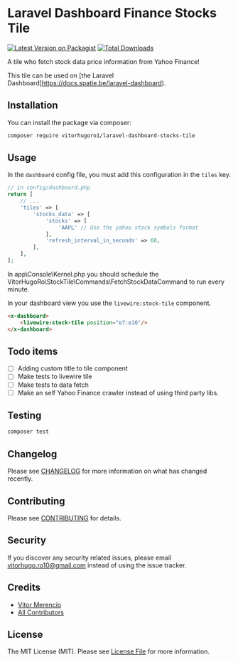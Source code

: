 # Laravel Dashboard Finance Stocks Tile

[![Latest Version on Packagist](https://img.shields.io/packagist/v/vitorhugoro1/laravel-dashboard-stocks-tile.svg?style=flat-square)](https://packagist.org/packages/vitorhugoro1/laravel-dashboard-stocks-tile)
[![Total Downloads](https://img.shields.io/packagist/dt/vitorhugoro1/laravel-dashboard-stocks-tile.svg?style=flat-square)](https://packagist.org/packages/vitorhugoro1/laravel-dashboard-stocks-tile)

A tile who fetch stock data price information from Yahoo Finance!

This tile can be used on [the Laravel Dashboard]https://docs.spatie.be/laravel-dashboard).

## Installation

You can install the package via composer:

```bash
composer require vitorhugoro1/laravel-dashboard-stocks-tile
```

## Usage

In the `dashboard` config file, you must add this configuration in the `tiles` key.

```php
// in config/dashboard.php
return [
    // ...
    'tiles' => [
        'stocks_data' => [
            'stocks' => [
                'AAPL' // Use the yahoo stock symbols format
            ],
            'refresh_interval_in_seconds' => 60,
        ],
    ],
];
```

In app\Console\Kernel.php you should schedule the VitorHugoRo\StockTile\Commands\FetchStockDataCommand to run every minute.

In your dashboard view you use the `livewire:stock-tile` component.

```html
<x-dashboard>
    <livewire:stock-tile position="e7:e16"/>
</x-dashboard>
```

## Todo items

- [ ] Adding custom title to tile component
- [ ] Make tests to livewire tile
- [ ] Make tests to data fetch
- [ ] Make an self Yahoo Finance crawler instead of using third party libs.

## Testing

``` bash
composer test
```

## Changelog

Please see [CHANGELOG](CHANGELOG.md) for more information on what has changed recently.

## Contributing

Please see [CONTRIBUTING](CONTRIBUTING.md) for details.

## Security

If you discover any security related issues, please email vitorhugo.ro10@gmail.com instead of using the issue tracker.

## Credits

- [Vitor Merencio](https://github.com/vitorhugoro1)
- [All Contributors](../../contributors)

## License

The MIT License (MIT). Please see [License File](LICENSE.md) for more information.

